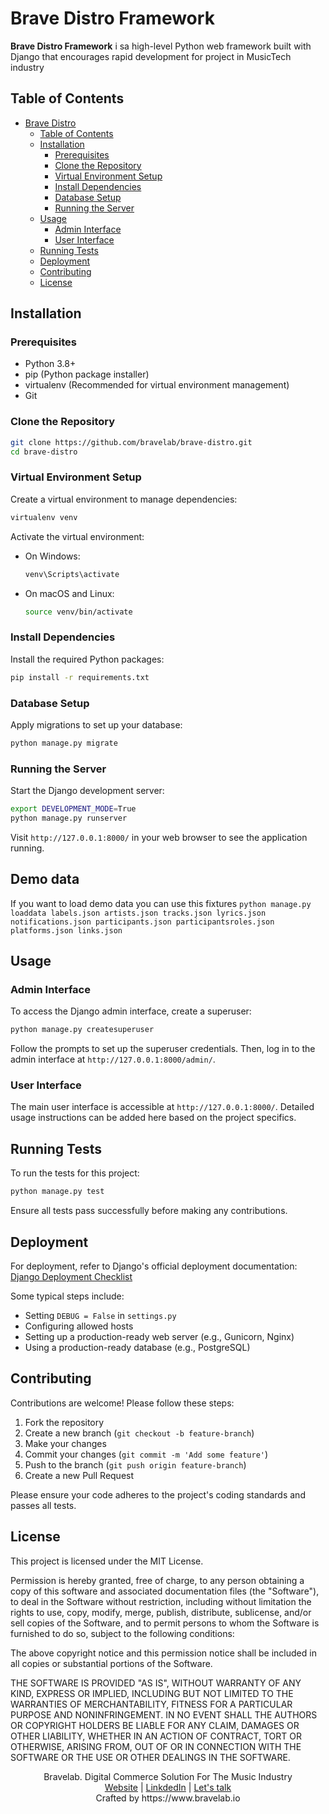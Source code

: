 # Brave Distro Framework

**Brave Distro Framework** i sa high-level Python web framework built with Django that encourages rapid development for project in MusicTech industry

## Table of Contents

- [Brave Distro](#project-name)
  - [Table of Contents](#table-of-contents)
  - [Installation](#installation)
    - [Prerequisites](#prerequisites)
    - [Clone the Repository](#clone-the-repository)
    - [Virtual Environment Setup](#virtual-environment-setup)
    - [Install Dependencies](#install-dependencies)
    - [Database Setup](#database-setup)
    - [Running the Server](#running-the-server)
  - [Usage](#usage)
    - [Admin Interface](#admin-interface)
    - [User Interface](#user-interface)
  - [Running Tests](#running-tests)
  - [Deployment](#deployment)
  - [Contributing](#contributing)
  - [License](#license)

## Installation

### Prerequisites

- Python 3.8+
- pip (Python package installer)
- virtualenv (Recommended for virtual environment management)
- Git

### Clone the Repository

```bash
git clone https://github.com/bravelab/brave-distro.git
cd brave-distro
```

### Virtual Environment Setup

Create a virtual environment to manage dependencies:

```bash
virtualenv venv
```

Activate the virtual environment:

- On Windows:

  ```bash
  venv\Scripts\activate
  ```

- On macOS and Linux:

  ```bash
  source venv/bin/activate
  ```

### Install Dependencies

Install the required Python packages:

```bash
pip install -r requirements.txt
```

### Database Setup

Apply migrations to set up your database:

```bash
python manage.py migrate
```
<!-- 
(Optional) Load initial data if available:

```bash
python manage.py loaddata initial_data.json
``` -->

### Running the Server

Start the Django development server:

```bash
export DEVELOPMENT_MODE=True
python manage.py runserver
```

Visit `http://127.0.0.1:8000/` in your web browser to see the application running.

## Demo data
If you want to load demo data you can use this fixtures
```python manage.py loaddata labels.json artists.json tracks.json lyrics.json notifications.json participants.json participantsroles.json platforms.json links.json```

## Usage

### Admin Interface

To access the Django admin interface, create a superuser:

```bash
python manage.py createsuperuser
```

Follow the prompts to set up the superuser credentials. Then, log in to the admin interface at `http://127.0.0.1:8000/admin/`.

### User Interface

The main user interface is accessible at `http://127.0.0.1:8000/`. Detailed usage instructions can be added here based on the project specifics.

## Running Tests

To run the tests for this project:

```bash
python manage.py test
```

Ensure all tests pass successfully before making any contributions.

## Deployment

For deployment, refer to Django's official deployment documentation: [Django Deployment Checklist](https://docs.djangoproject.com/en/stable/howto/deployment/checklist/)

Some typical steps include:

- Setting `DEBUG = False` in `settings.py`
- Configuring allowed hosts
- Setting up a production-ready web server (e.g., Gunicorn, Nginx)
- Using a production-ready database (e.g., PostgreSQL)

## Contributing

Contributions are welcome! Please follow these steps:

1. Fork the repository
2. Create a new branch (`git checkout -b feature-branch`)
3. Make your changes
4. Commit your changes (`git commit -m 'Add some feature'`)
5. Push to the branch (`git push origin feature-branch`)
6. Create a new Pull Request

Please ensure your code adheres to the project's coding standards and passes all tests.

## License

This project is licensed under the MIT License.

Permission is hereby granted, free of charge, to any person obtaining a copy
of this software and associated documentation files (the "Software"), to deal
in the Software without restriction, including without limitation the rights
to use, copy, modify, merge, publish, distribute, sublicense, and/or sell
copies of the Software, and to permit persons to whom the Software is
furnished to do so, subject to the following conditions:

The above copyright notice and this permission notice shall be included in all
copies or substantial portions of the Software.

THE SOFTWARE IS PROVIDED "AS IS", WITHOUT WARRANTY OF ANY KIND, EXPRESS OR
IMPLIED, INCLUDING BUT NOT LIMITED TO THE WARRANTIES OF MERCHANTABILITY,
FITNESS FOR A PARTICULAR PURPOSE AND NONINFRINGEMENT. IN NO EVENT SHALL THE
AUTHORS OR COPYRIGHT HOLDERS BE LIABLE FOR ANY CLAIM, DAMAGES OR OTHER
LIABILITY, WHETHER IN AN ACTION OF CONTRACT, TORT OR OTHERWISE, ARISING FROM,
OUT OF OR IN CONNECTION WITH THE SOFTWARE OR THE USE OR OTHER DEALINGS IN THE
SOFTWARE.

<div align="center">
  Bravelab. Digital Commerce Solution For The Music Industry<br>
  <a href="https://www.bravelab.io/">Website</a>
  <span> | </span>
  <a href="https://linkedin.com/company/bravelab.io">LinkdedIn</a><span> | </span>
  <a href="mailto:office@bravelab.io">Let's talk</a><br>
  Crafted by https://www.bravelab.io
</div>

